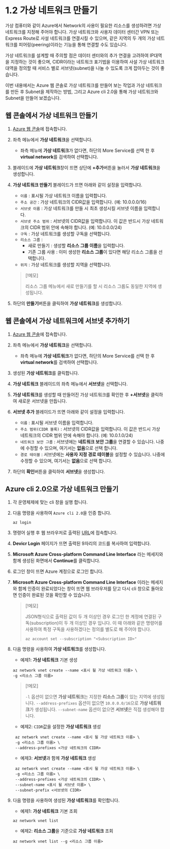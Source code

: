 # 1.2 가상 네트워크 만들기
가상 컴퓨터와 같이 Azure에서 Network의 사용이 필요한 리소스를 생성하려면 가상 네트워크를 지정해 주어야 합니다. 가상 네트워크와 사용자 데이터 센터간 VPN 또는 Express Route로 사설 네트워크를 연결시킬 수 있으며, 같은 지역의 두 개의 가상 네트워크를 피어링(peering)이라는 기능을 통해 연결할 수도 있습니다.

가상 네트워크를 설계할 때 주의할 점은 데이터 센터와의 추가 연결을 고려하여 IP대역을 지정하는 것이 좋으며, CIDR이라는 네트워크 표기법을 이용하여 사설 가상 네트워크 대역을 정의할 때 서비스 별로 서브넷(subnet)을 나눌 수 있도록 크게 잡아두는 것이 좋습니다.

이번 내용에서는 Azure 웹 콘솔로 가상 네트워크를 만들어 보는 작업과 가상 네트워크를 만든 후 Subnet을 제작하는 방법, 그리고 Azure cli 2.0을 통해 가상 네트워크와 Subnet을 만들어 보겠습니다.

## 웹 콘솔에서 가상 네트워크 만들기
1. [Azure 웹 콘솔](https://portal.azure.com)에 접속합니다.

2. 좌측 메뉴에서 **가상 네트워크**을 선택합니다.
    - 좌측 메뉴에 **가상 네트워크**가 없다면, 하단의 More Service를 선택 한 후 **virtual network**를 검색하여 선택합니다.

3. 블레이드에 **가상 네트워크**창이 뜨면 상단에 **+추가**버튼을 눌러서 **가상 네트워크**을 생성합니다.

4. **가상 네트워크 만들기** 블레이드가 뜨면 아래와 같이 설정을 입력합니다.
    - `이름` : 표시될 가상 네트워크 이름을 입력합니다.
    - `주소 공간` : 가상 네트워크의 CIDR값을 입력합니다. (예: 10.0.0.0/16)
    - `서브넷 이름` : 가상 네트워크를 만들 시 최초 생성시킬 서브넷 이름을 입력합니다.
    - `서브넷 주소 범위` : 서브넷의 CIDR값을 입력합니다. 이 값은 반드시 가상 네트워크의 CIDR 범위 안에 속해야 합니다. (예: 10.0.0.0/24)
    - `구독` : 가상 네트워크를 생성할 구독을 선택합니다.
    - `리소스 그룹` :
        - 새로 만들기 : 생성할 **리소스 그룹 이름**을 입력합니다.
        - 기존 그룹 사용 : 이미 생성한 **리소스 그룹**이 있다면 해당 리소스 그룹을 선택합니다.
    - `위치` : 가상 네트워크를 생성할 지역을 선택합니다. 
    > [!메모]
    >
    > 리소스 그룹 메뉴에서 새로 만들기를 할 시 리소스 그룹도 동일한 지역에 생성됩니다.

5. 하단의 **만들기**버튼을 클릭하여 **가상 네트워크**를 생성합니다.

## 웹 콘솔에서 가상 네트워크에 서브넷 추가하기
1. [Azure 웹 콘솔](https://portal.azure.com)에 접속합니다.

2. 좌측 메뉴에서 **가상 네트워크**을 선택합니다.
    - 좌측 메뉴에 **가상 네트워크**가 없다면, 하단의 More Service를 선택 한 후 **virtual network**를 검색하여 선택합니다.

3. 생성된 **가상 네트워크**를 클릭합니다.

4. **가상 네트워크** 블레이드의 좌측 메뉴에서 **서브넷**을 선택합니다.

5. **가상 네트워크**를 생성할 때 만들어진 가상 네트워크를 확인한 후 **+서브넷**을 클릭하여 새로운 서브넷을 만듭니다.

6. **서브넷 추가** 블레이드가 뜨면 아래와 같이 설정을 입력합니다.
    - `이름` : 표시될 서브넷 이름을 입력합니다.
    - `주소 범위(CIDR 블록)` : 서브넷의 CIDR값을 입력합니다. 이 값은 반드시 가상 네트워크의 CIDR 범위 안에 속해야 합니다. (예: 10.0.1.0/24)
    - `네트워크 보안 그룹` : 서브넷에는 **네트워크 보안 그룹**을 연결할 수 있습니다. 나중에 수정할 수 있으며, 여기서는 **없음**으로 선택 합니다.
    - `경로 테이블` : 서브넷에는 **사용자 지정 경로 테이블**을 설정할 수 있습니다. 나중에 수정할 수 있으며, 여기서는 **없음**으로 선택 합니다.

7. 하단의 **확인**버튼을 클릭하여 **서브넷**을 생성합니다.

## Azure cli 2.0으로 가상 네트워크 만들기
1. 각 운영체제에 맞는 cli 창을 실행 합니다.

2. 다음 명령을 사용하여 `Azure cli 2.0`을 인증 합니다.
    ```Azurecli
    az login
    ```

3. 명령어 실행 후 웹 브라우저로 출력된 [URL](https://aka.ms/devicelogin)에 접속합니다.

4. **Devicr Login** 페이지가 뜨면 출력된 9자리의 코드를 복사하여 입력합니다.

5. **Microsoft Azure Cross-platform Command Line Interface** 라는 메세지와 함께 생성된 화면에서 **Continue**를 클릭합니다.

6. 로그인 창이 뜨면 Azure 계정으로 로그인 합니다.

7. **Microsoft Azure Cross-platform Command Line Interface** 이라는 메세지와 함께 인증이 완료되었다는 창이 뜨면 웹 브라우저를 닫고 다시 cli 창으로 돌아오면 인증이 완료된 것을 확인할 수 있습니다.
    > [!메모]
    >
    > JSON형식으로 출력된 값이 두 개 이상인 경우 로그인 한 계정에 연결된 구독(subscription)이 두 개 이상인 경우 입니다. 이 때 아래와 같은 명령어를 사용하여 특정 구독을 사용하겠다는 정의를 별도로 해 주어야 합니다.
    > ```Azurecli
    > az account set --subscription "<Subscription ID>"
    > ```

8. 다음 명령을 사용하여 **가상 네트워크**를 생성합니다.
    - 예제1: **가상 네트워크** 기본 생성

    ```Azurecli
    az network vnet create --name <표시 될 가상 네트워크 이름> \
    -g <리소스 그룹 이름>
    ```
   >[!메모]
   >
   > `-l` 옵션이 없으면 **가상 네트워크**는 지정한 **리소스 그룹**이 있는 지역에 생성됩니다.
   > `--address-prefixes` 옵션이 없으면 `10.0.0.0/16`으로 **가상 네트워크**가 생성됩니다.
   > `--subnet-name` 옵션이 없으면 **서브넷**은 직접 생성해야 합니다.

   - 예제2: `CIDR`값을 설정한 **가상 네트워크** 생성

   ```Azurecli
    az network vnet create --name <표시 될 가상 네트워크 이름> \
    -g <리소스 그룹 이름> \
    --address-prefixes <가상 네트워크의 CIDR>
   ```

   - 예제3: **서브넷**과 함께 **가상 네트워크** 생성
   ```Azurecli
    az network vnet create --name <표시 될 가상 네트워크 이름> \
    -g <리소스 그룹 이름> \
    --address-prefixes <가상 네트워크의 CIDR> \
    --subnet-name <표시 될 서브넷 이름> \
    --subnet-prefix <서브넷의 CIDR>
   ```

9. 다음 명령을 사용하여 생성된 **가상 네트워크**를 확인합니다.
    - 예제1: **가상 네트워크** 기본 조회
    ```Azurecli
    az network vnet list
    ```

    - 예제2: **리소스 그룹**을 기준으로 **가상 네트워크** 조회
    ```Azurecli
    az network vnet list --g <리소스 그룹 이름>
    ```